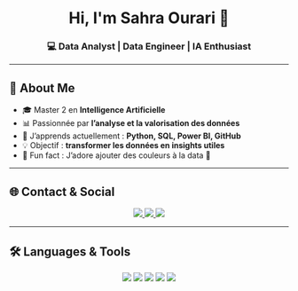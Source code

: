 <h1 align="center">Hi, I'm Sahra Ourari 🌸</h1>
<h3 align="center">💻 Data Analyst | Data Engineer | IA Enthusiast</h3>

---

## 📄 About Me
- 🎓 Master 2 en **Intelligence Artificielle**  
- 📊 Passionnée par **l’analyse et la valorisation des données**  
- 🌱 J’apprends actuellement : **Python, SQL, Power BI, GitHub**  
- 💡 Objectif : **transformer les données en insights utiles**  
- 🌸 Fun fact : J’adore ajouter des couleurs à la data 🌈  

---

## 🌐 Contact & Social
<p align="center">
  <a href="https://www.linkedin.com/in/sahra-ourari-3b628a303/">
    <img src="https://img.shields.io/badge/LinkedIn-%23E4405F.svg?&style=for-the-badge&logo=linkedin&logoColor=white&color=ff69b4" />
  </a>
  <a href="mailto:ourari@estin.dz">
    <img src="https://img.shields.io/badge/Email-D14836?style=for-the-badge&logo=gmail&logoColor=white&color=ffb6c1" />
  </a>
  <a href="https://github.com/saku-bloom/saku-bloom/blob/main/CV_Sahra_Ourari.pdf">
    <img src="https://img.shields.io/badge/View%20My%20CV-green?style=for-the-badge&logo=adobeacrobatreader" />
  </a>
</p>


---

## 🛠️ Languages & Tools
<p align="center">
  <img src="https://img.shields.io/badge/Python-ffb6c1?style=for-the-badge&logo=python&logoColor=white" />
  <img src="https://img.shields.io/badge/SQL-ff69b4?style=for-the-badge&logo=mysql&logoColor=white" />
  <img src="https://img.shields.io/badge/PowerBI-ffb6c1?style=for-the-badge&logo=powerbi&logoColor=black" />
  <img src="https://img.shields.io/badge/Git-ff69b4?style=for-the-badge&logo=git&logoColor=white" />
  <img src="https://img.shields.io/badge/GitHub-ffb6c1?style=for-the-badge&logo=github&logoColor=black" />
</p>
